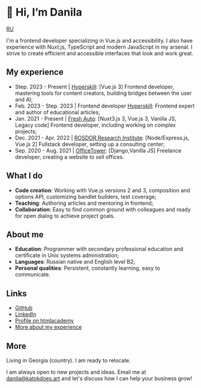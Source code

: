 # 👋 Hi, I’m Danila

[RU](https://katokdoes.art/ru)

I'm a frontend developer specializing in Vue.js and accessibility. I also have experience with Nuxt.js, TypeScript and modern JavaScript in my arsenal. I strive to create efficient and accessible interfaces that look and work great.

## My experience

- Step. 2023 - Present | [Hyperskill](https://hyperskill.org/): [Vue.js 3] Frontend developer, mastering tools for content creators, building bridges between the user and AI;
- Feb. 2023 - Step. 2023		| Frontend developer [Hyperskill](https://hyperskill.org/): Frontend expert and author of educational articles;
- Jan. 2021 - Present   | [Fresh Auto](https://freshauto.ru/): [Nuxt3.js 3, Vue.js 3, Vanilla JS, Legacy code] Frontend developer, including working on complex projects;
- Dec. 2021 - Apr. 2022 | [ROSDOR Research Institute](https://consult.rosdorspk.ru/): [Node/Express.js, Vue.js 2] Fullstack developer, setting up a consulting center;
- Sep. 2020 - Aug. 2021 | [OfficeTower](https://officetower.ru/): [Django,Vanilla JS] Freelance developer, creating a website to sell offices.

## What I do

- **Code creation**: Working with Vue.js versions 2 and 3, composition and options API, customizing bandlet builders, test coverage;
- **Teaching**: Authoring articles and mentoring in frontend;
- **Collaboration**: Easy to find common ground with colleagues and ready for open dialog to achieve project goals.

## About me

- **Education**: Programmer with secondary professional education and certificate in Unix systems administration;
- **Languages**: Russian native and English level B2;
- **Personal qualities**: Persistent, constantly learning, easy to communicate.

## Links

- [GitHub](https://github.com/katokdoescode)
- [LinkedIn](https://www.linkedin.com/in/bdanila/)
- [Profile on htmlacademy](https://htmlacademy.ru/profile/katok)
- [More about my experience](https://katokdoes.art/experience)

## More

Living in Georgia (country). I am ready to relocate.

I am always open to new projects and ideas. Email me at [danila@katokdoes.art](mailto:danila@katokdoes.art) and let's discuss how I can help your business grow!
